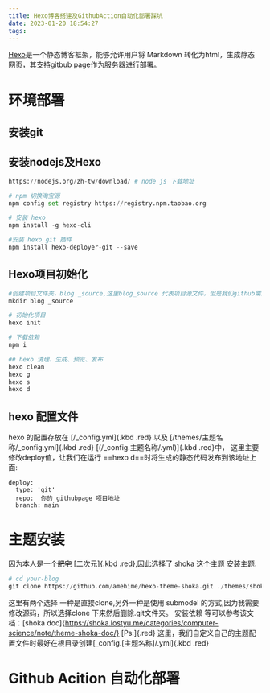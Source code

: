 ```yaml
---
title: Hexo博客搭建及GithubAction自动化部署踩坑
date: 2023-01-20 18:54:27
tags:
---
```


[Hexo](https://hexo.io/)是一个静态博客框架，能够允许用户将 Markdown 转化为html，生成静态网页，其支持gitbub page作为服务器进行部署。

# 环境部署
##  安装git 
##  安装nodejs及Hexo
``` python
https://nodejs.org/zh-tw/download/ # node js 下载地址

# npm 切换淘宝源
npm config set registry https://registry.npm.taobao.org

# 安装 hexo
npm install -g hexo-cli

#安装 hexo git 插件
npm install hexo-deployer-git --save

```
## Hexo项目初始化
``` python
#创建项目文件夹，blog _source,这里blog_source 代表项目源文件，但是我们github需要创建两个仓库，一个仓库跟这个文件夹关联，并且自动化发布，另外一个项目用于储存的静态资源。
mkdir blog _source

# 初始化项目
hexo init

# 下载依赖
npm i

## hexo 清理、生成、预览、发布
hexo clean
hexo g
hexo s
hexo d

```

## hexo 配置文件

hexo 的配置存放在 [/_config.yml]{.kbd .red} 以及 [/themes/主题名称/_config.yml]{.kbd .red} [\(/_config.主题名称/.yml\)]{.kbd .red}中，
这里主要修改deploy值，让我们在运行 ==hexo d==时将生成的静态代码发布到该地址上面:
```
deploy:
  type: 'git'
  repo:  你的 githubpage 项目地址
  branch: main
```

# 主题安装
因为本人是一个~~肥宅~~ [二次元]{.kbd .red},因此选择了 [shoka](https://shoka.lostyu.me/computer-science/note/theme-shoka-doc/) 这个主题
安装主题:
``` python
# cd your-blog
git clone https://github.com/amehime/hexo-theme-shoka.git ./themes/shoka
```
这里有两个选择 一种是直接clone,另外一种是使用 submodel 的方式,因为我需要修改源码，所以选择clone 下来然后删除.git文件夹。
安装依赖 等可以参考该文档：[shoka doc]{https://shoka.lostyu.me/categories/computer-science/note/theme-shoka-doc/}
[Ps:]{.red} 这里，我们自定义自己的主题配置文件时最好在根目录创建[_config.[主题名称]/.yml]{.kbd .red}

# Github Acition 自动化部署